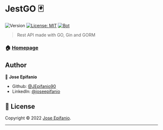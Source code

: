 # JestGO 🃏

![Version](https://img.shields.io/badge/version-0.1.0-blue.svg?cacheSeconds=2592000)
[![License: MIT](https://img.shields.io/badge/License-UNLICENSED-yellow.svg)](https://opensource.org/licenses/UNLICENSED)
[![Bot](https://github.com/JEpifanio90/JestGO/actions/workflows/bot.yml/badge.svg)](https://github.com/JEpifanio90/JestGO/actions/workflows/bot.yml)

> Rest API made with GO, Gin and GORM


### 🏠 [Homepage](https://github.com/JEpifanio90/JestGO)

## Author

👤 **Jose Epifanio**

* Github: [@JEpifanio90](https://github.com/JEpifanio90)
* LinkedIn: [@joseepifanio](https://linkedin.com/in/joseepifanio)

## 📝 License

Copyright © 2022 [Jose Epifanio](https://github.com/JEpifanio90).

[//]: # (This project is [UNLISCENSED]&#40;https://opensource.org/licenses/&#41; licensed.)
***
